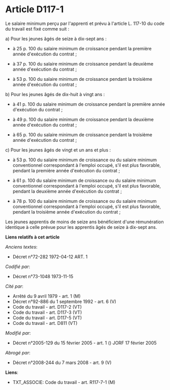 # Article D117-1

Le salaire minimum perçu par l'apprenti et prévu à l'article L. 117-10 du code du travail est fixé comme suit :

a) Pour les jeunes âgés de seize à dix-sept ans :

- à 25 p. 100 du salaire minimum de croissance pendant la première année d'exécution du contrat ;

- à 37 p. 100 du salaire minimum de croissance pendant la deuxième année d'exécution du contrat ;

- à 53 p. 100 du salaire minimum de croissance pendant la troisième année d'exécution du contrat ;

b) Pour les jeunes âgés de dix-huit à vingt ans :

- à 41 p. 100 du salaire minimum de croissance pendant la première année d'exécution du contrat ;

- à 49 p. 100 du salaire minimum de croissance pendant la deuxième année d'exécution du contrat ;

- à 65 p. 100 du salaire minimum de croissance pendant la troisième année d'exécution du contrat ;

c) Pour les jeunes âgés de vingt et un ans et plus :

- à 53 p. 100 du salaire minimum de croissance ou du salaire minimum conventionnel correspondant à l'emploi occupé, s'il est
plus favorable, pendant la première année d'exécution du contrat ;

- à 61 p. 100 du salaire minimum de croissance ou du salaire minimum conventionnel correspondant à l'emploi occupé, s'il est
plus favorable, pendant la deuxième année d'exécution du contrat ;

- à 78 p. 100 du salaire minimum de croissance ou du salaire minimum conventionnel correspondant à l'emploi occupé, s'il est
plus favorable, pendant la troisième année d'exécution du contrat ;

Les jeunes apprentis de moins de seize ans bénéficient d'une rémunération identique à celle prévue pour les apprentis âgés de
seize à dix-sept ans.

**Liens relatifs à cet article**

_Anciens textes_:

  - Décret n°72-282 1972-04-12 ART. 1

_Codifié par_:

  - Décret n°73-1048 1973-11-15

_Cité par_:

  - Arrêté du 9 avril 1979 - art. 1 (M)
  - Décret n°92-886 du 1 septembre 1992 - art. 6 (V)
  - Code du travail - art. D117-2 (VT)
  - Code du travail - art. D117-3 (VT)
  - Code du travail - art. D117-5 (VT)
  - Code du travail - art. D811 (VT)

_Modifié par_:

  - Décret n°2005-129 du 15 février 2005 - art. 1 () JORF 17 février 2005

_Abrogé par_:

  - Décret n°2008-244 du 7 mars 2008 - art. 9 (V)

**Liens**:

  - TXT_ASSOCIE: Code du travail - art. R117-7-1 (M)
